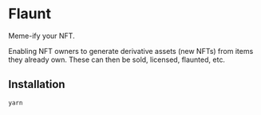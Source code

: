 # Flaunt

Meme-ify your NFT.

Enabling NFT owners to generate derivative assets (new NFTs) from items they already own. These can then be sold, licensed, flaunted, etc.

## Installation

```
yarn
```